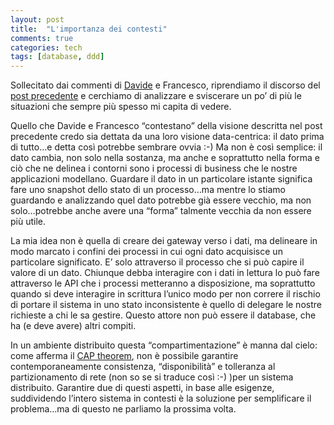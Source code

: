 ```yaml
---
layout: post
title:  "L'importanza dei contesti"
comments: true
categories: tech
tags: [database, ddd]
---
```



Sollecitato dai commenti di [Davide](http://www.davidemauri.it) e Francesco, riprendiamo il discorso del [post precedente](http://blog.codiceplastico.com/melkio/2011/06/09/questo-database-amico-nemico/) e cerchiamo di analizzare e sviscerare un po&#8217; di più le situazioni che sempre più spesso mi capita di vedere.

Quello che Davide e Francesco &#8220;contestano&#8221; della visione descritta nel post precedente credo sia dettata da una loro visione data-centrica: il dato prima di tutto&#8230;e detta così potrebbe sembrare ovvia :-) Ma non è così semplice: il dato cambia, non solo nella sostanza, ma anche e soprattutto nella forma e ciò che ne delinea i contorni sono i processi di business che le nostre applicazioni modellano.
Guardare il dato in un particolare istante significa fare uno snapshot dello stato di un processo&#8230;ma mentre lo stiamo guardando e analizzando quel dato potrebbe già essere vecchio, ma non solo&#8230;potrebbe anche avere una &#8220;forma&#8221; talmente vecchia da non essere più utile.

La mia idea non è quella di creare dei gateway verso i dati, ma delineare in modo marcato i confini dei processi in cui ogni dato acquisisce un particolare significato. E&#8217; solo attraverso il processo che si può capire il valore di un dato.
Chiunque debba interagire con i dati in lettura lo può fare attraverso le API che i processi metteranno a disposizione, ma soprattutto quando si deve interagire in scrittura l&#8217;unico modo per non correre il rischio di portare il sistema in uno stato inconsistente è quello di delegare le nostre richieste a chi le sa gestire. Questo attore non può essere il database, che ha (e deve avere) altri compiti.

In un ambiente distribuito questa &#8220;compartimentazione&#8221; è manna dal cielo: come afferma il [CAP theorem](http://en.wikipedia.org/wiki/CAP_theorem), non è possibile garantire contemporaneamente consistenza, &#8220;disponibilità&#8221; e tolleranza al partizionamento di rete (non so se si traduce così :-) )per un sistema distribuito. Garantire due di questi aspetti, in base alle esigenze, suddividendo l&#8217;intero sistema in contesti è la soluzione per semplificare il problema&#8230;ma di questo ne parliamo la prossima volta.

